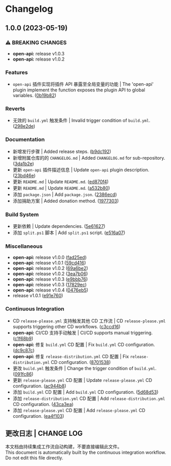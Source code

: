 # Changelog

## 1.0.0 (2023-05-19)


### ⚠ BREAKING CHANGES

* **open-api:** release v1.0.3
* **open-api:** release v1.0.2

### Features

* `open-api` 插件实现将插件 API 暴露至全局变量的功能 | The 'open-api' plugin implement the function exposes the plugin API to global variables. ([0b19b82](https://github.com/Zuoqiu-Yingyi/siyuan-plugin-open-api/commit/0b19b823b194b080aee21e304717bc4af0ac569c))


### Reverts

* 无效的 `build.yml` 触发条件 | Invalid trigger condition of `build.yml`. ([298e2de](https://github.com/Zuoqiu-Yingyi/siyuan-plugin-open-api/commit/298e2de2f400f18cffb15496c6c4ecd0c01a0821))


### Documentation

* 新增发行步骤 | Added release steps. ([b9dc192](https://github.com/Zuoqiu-Yingyi/siyuan-plugin-open-api/commit/b9dc19250ece03123c640bcc0890dae8a53f4d44))
* 新增附属仓库的的 `CHANGELOG.md` | Added `CHANGELOG.md` for sub-repository. ([3da1b2e](https://github.com/Zuoqiu-Yingyi/siyuan-plugin-open-api/commit/3da1b2e4a852ff0136c5dc9e5dad878e9a68cbd0))
* 更新 `open-api` 插件描述信息 | Update `open-api` plugin description. ([23bd46e](https://github.com/Zuoqiu-Yingyi/siyuan-plugin-open-api/commit/23bd46e0f5f59edbbd6674079221c13b58daeb40))
* 更新 `README.md` | Update `README.md`. ([ed870f4](https://github.com/Zuoqiu-Yingyi/siyuan-plugin-open-api/commit/ed870f4c38c141a022bc36e58a55e4c71b99ff5c))
* 更新 `README.md` | Update `README.md`. ([a532b80](https://github.com/Zuoqiu-Yingyi/siyuan-plugin-open-api/commit/a532b8004c98d3b3d6557bbcb431746aa7bb94f5))
* 添加 `package.json` | Add `package.json`. ([2386ecd](https://github.com/Zuoqiu-Yingyi/siyuan-plugin-open-api/commit/2386ecd97910d9448cffabd3fc71fbe1bce11a4c))
* 添加捐助方案 | Added donation method. ([1977303](https://github.com/Zuoqiu-Yingyi/siyuan-plugin-open-api/commit/197730335e8b57d4ba510b34193e80e3fe28db5e))


### Build System

* 更新依赖 | Update dependencies. ([5e61627](https://github.com/Zuoqiu-Yingyi/siyuan-plugin-open-api/commit/5e61627c83fa72a156aab338583198a085c5f180))
* 添加 `split.ps1` 脚本 | Add `split.ps1` script. ([e516a07](https://github.com/Zuoqiu-Yingyi/siyuan-plugin-open-api/commit/e516a07d87cb7261d450954a9002100e8c4326d4))


### Miscellaneous

* **open-api:** release v1.0.0 ([fad25ed](https://github.com/Zuoqiu-Yingyi/siyuan-plugin-open-api/commit/fad25ed370739f483679241b2f1cc3a3a4053cc8))
* **open-api:** release v1.0.1 ([59cd416](https://github.com/Zuoqiu-Yingyi/siyuan-plugin-open-api/commit/59cd4160dff75945dc86119e3f7740076d0a051b))
* **open-api:** release v1.0.2 ([69a6be2](https://github.com/Zuoqiu-Yingyi/siyuan-plugin-open-api/commit/69a6be2cf13fba1e7248cfcae658ae7609ae65b2))
* **open-api:** release v1.0.2 ([3ea7b06](https://github.com/Zuoqiu-Yingyi/siyuan-plugin-open-api/commit/3ea7b069c447430990a0172f94b5849594f4e334))
* **open-api:** release v1.0.3 ([e9bbb76](https://github.com/Zuoqiu-Yingyi/siyuan-plugin-open-api/commit/e9bbb76c7b94e59eeaef06df90b9026d39366350))
* **open-api:** release v1.0.3 ([17829ec](https://github.com/Zuoqiu-Yingyi/siyuan-plugin-open-api/commit/17829ec97f3b7ae1c811304274f5b8d688208ab3))
* **open-api:** release v1.0.4 ([0476eb5](https://github.com/Zuoqiu-Yingyi/siyuan-plugin-open-api/commit/0476eb535586dc42e54698a19ef63811219b4597))
* release v1.0.1 ([e91e760](https://github.com/Zuoqiu-Yingyi/siyuan-plugin-open-api/commit/e91e760f62ee2a48782e90f2ce4f6e7b7303783f))


### Continuous Integration

* CD `release-please.yml` 支持触发其他 CD 工作流 | CD `release-please.yml` supports triggering other CD workflows. ([c3ccd16](https://github.com/Zuoqiu-Yingyi/siyuan-plugin-open-api/commit/c3ccd16a65d7079e9c18a5fa6ec17073e2be5985))
* **open-api:** CI/CD 支持手动触发 | CI/CD supports manual triggering. ([c1f68b9](https://github.com/Zuoqiu-Yingyi/siyuan-plugin-open-api/commit/c1f68b9132452e3c650a96de81730e1389d68783))
* **open-api:** 修复 `build.yml` CD 配置 | Fix `build.yml` CD configuration. ([dc9c87c](https://github.com/Zuoqiu-Yingyi/siyuan-plugin-open-api/commit/dc9c87cf68935dd1687a71b679a604bf8ed58b4e))
* **open-api:** 修复 `release-distribution.yml` CD 配置 | Fix `release-distribution.yml` CD configuration. ([8701538](https://github.com/Zuoqiu-Yingyi/siyuan-plugin-open-api/commit/87015382386e5d78b91f6d24770fd8f61b87bfa1))
* 更改 `build.yml` 触发条件 | Change the trigger condition of `build.yml`. ([091fc86](https://github.com/Zuoqiu-Yingyi/siyuan-plugin-open-api/commit/091fc86519b0ad482b173eeeadccd3dc7a672ebd))
* 更新 `release-please.yml` CD 配置 | Update `release-please.yml` CD configuration. ([ac944b8](https://github.com/Zuoqiu-Yingyi/siyuan-plugin-open-api/commit/ac944b8d77faa84f250b856286dae45edaf8e858))
* 添加 `build.yml` CD 配置 | Add `build.yml` CD configuration. ([5d68d53](https://github.com/Zuoqiu-Yingyi/siyuan-plugin-open-api/commit/5d68d53689aa4f1e5bbf8d921eacd7bb0288f3e8))
* 添加 `release-distribution.yml` CD 配置 | Add `release-distribution.yml` CD configuration. ([43ca3ea](https://github.com/Zuoqiu-Yingyi/siyuan-plugin-open-api/commit/43ca3eafb0a1f4577a7aa9f817359698e99fcae4))
* 添加 `release-please.yml` CD 配置 | Add `release-please.yml` CD configuration. ([ea4f103](https://github.com/Zuoqiu-Yingyi/siyuan-plugin-open-api/commit/ea4f103a9dca2c12f9b805e3b6883559d6d8c50a))

## 更改日志 | CHANGE LOG

本文档由持续集成工作流自动构建，不要直接编辑此文件。  
This document is automatically built by the continuous integration workflow. Do not edit this file directly.
